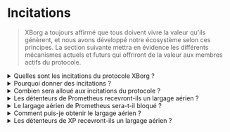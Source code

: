 # Incitations

> XBorg a toujours affirmé que tous doivent vivre la valeur qu'ils génèrent, et nous avons développé notre écosystème selon ces principes. La section suivante mettra en évidence les différents mécanismes actuels et futurs qui offriront de la valeur aux membres actifs du protocole.

<details>

<summary>Quelles sont les incitations du protocole XBorg ?</summary>

Pour favoriser le développement du protocole, certaines récompenses seront attribuées à différentes catégories de personnes :&#x20;

#### **Premiers soutiens**

Contributeurs principaux, premiers utilisateurs du protocole, détenteurs de XP et détenteurs de Prometheus.

#### **Communauté**

Membres du conseil XBorg, détenteurs de badges honorifiques, joueurs compétitifs, organisateurs de tournois et créateurs de contenu.

#### **Incitations pour les développeurs**

Prime pour la découverte de bugs, documentation technique, subventions pour les développeurs travaillant sur notre réseau d'applications et contributions open-source.

#### **Incitations à l'utilisation du protocole**

Équipes d'esports, développement commercial de la communauté, programme de parrainage, intégrations précoces de jeux et curateurs du réseau de références.

</details>

<details>

<summary>Pourquoi donner des incitations ?</summary>

XBorg fonctionne selon le principe directeur d'inciter les acteurs qui contribuent positivement à son écosystème. Que l'on soit un membre dévoué de la communauté, un développeur innovant ou un participant actif à l'utilisation du protocole, XBorg reconnaît l'importance de récompenser le mérite et de promouvoir une culture méritocratique. L'accumulation de valeur centralisée va à l'encontre de la philosophie centrée sur la communauté. Ainsi, XBorg reste fidèle à son engagement de garantir la distribution équitable des récompenses dans l'ensemble de son écosystème.

</details>

<details>

<summary>Combien sera alloué aux incitations du protocole ?</summary>

Selon la distribution des jetons XBG, 6% de l'offre totale de jetons est destinée à être distribuée pour les incitations du protocole.

</details>

<details>

<summary>Les détenteurs de Prometheus recevront-ils un largage aérien ?</summary>

Oui, le montant total du largage aérien variera entre 0,5% et 2% de l'offre totale de jetons.

_Pourquoi une telle fourchette étendue ?_

À ce stade, nous ne sommes pas en mesure de donner un montant fixe prédéterminé en raison des facteurs suivants :

* Cotation sur les échanges
* Évaluation de XBG

En effet, certains échanges de premier rang opposent leur veto aux montants et conditions de largage aérien.

</details>

<details>

<summary>Le largage aérien de Prometheus sera-t-il bloqué ?</summary>

Oui, il sera libéré de manière linéaire pendant 12 mois.

</details>

<details>

<summary>Comment puis-je obtenir le largage aérien ?</summary>

Si vous cherchez à obtenir un largage aérien, XBorg n'est pas l'endroit pour vous.

</details>

<details>

<summary>Les détenteurs de XP recevront-ils un largage aérien ?</summary>

Oui, les contributeurs les plus actifs recevront un largage aérien.

_Quelle sera la valeur d'1 XP ?_

À ce stade, nous ne sommes pas en mesure de le confirmer.

</details>